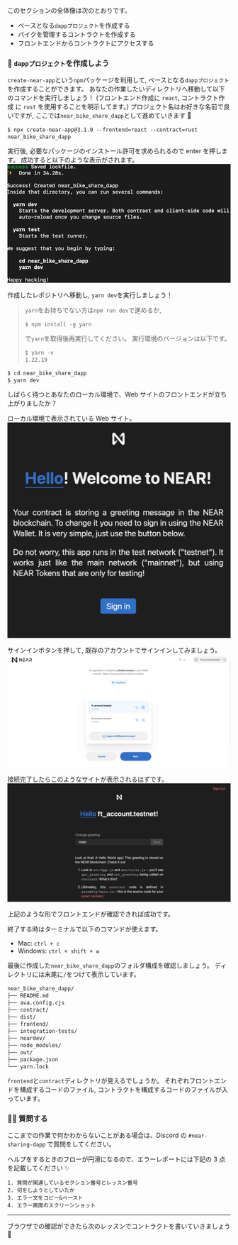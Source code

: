 このセクションの全体像は次のとおりです。

- ベースとなる`dappプロジェクト`を作成する
- バイクを管理するコントラクトを作成する
- フロントエンドからコントラクトにアクセスする

### 🥮 `dappプロジェクト`を作成しよう

`create-near-app`という`npm`パッケージを利用して, ベースとなる`dappプロジェクト`を作成することができます。
あなたの作業したいディレクトリへ移動して以下のコマンドを実行しましょう！
(フロントエンド作成に `react`, コントラクト作成 に `rust` を使用することを明示してます。)
プロジェクト名はお好きな名前で良いですが, ここでは`near_bike_share_dapp`として進めていきます 🚀

```
$ npx create-near-app@3.1.0 --frontend=react --contract=rust near_bike_share_dapp
```

実行後, 必要なパッケージのインストール許可を求められるので enter を押します。
成功すると以下のような表示がされます。
![](/public/images/NEAR-Sharing-Economy/section-2/2_1_1.png)

作成したレポジトリへ移動し, `yarn dev`を実行しましょう！

> `yarn`をお持ちでない方は`npm run dev`で進めるか,
>
> ```
> $ npm install -g yarn
> ```
>
> で`yarn`を取得後再実行してください。
> 実行環境のバージョンは以下です。
>
> ```
> $ yarn -v
> 1.22.19
> ```

```
$ cd near_bike_share_dapp
$ yarn dev
```

しばらく待つとあなたのローカル環境で、Web サイトのフロントエンドが立ち上がりましたか？

ローカル環境で表示されている Web サイト。
![](/public/images/NEAR-Sharing-Economy/section-2/2_1_2.png)

サインインボタンを押して, 既存のアカウントでサインインしてみましょう。
![](/public/images/NEAR-Sharing-Economy/section-2/2_1_3.png)

接続完了したらこのようなサイトが表示されるはずです。
![](/public/images/NEAR-Sharing-Economy/section-2/2_1_4.png)

上記のような形でフロントエンドが確認できれば成功です。

終了する時はターミナルで以下のコマンドが使えます。

- Mac: `ctrl + c`
- Windows: `ctrl + shift + w`

最後に作成した`near_bike_share_dapp`のフォルダ構成を確認しましょう。
ディレクトリには末尾に`/`をつけて表示しています。

```
near_bike_share_dapp/
├── README.md
├── ava.config.cjs
├── contract/
├── dist/
├── frontend/
├── integration-tests/
├── neardev/
├── node_modules/
├── out/
├── package.json
└── yarn.lock
```

`frontend`と`contract`ディレクトリが見えるでしょうか。
それぞれフロントエンドを構成するコードのファイル, コントラクトを構成するコードのファイルが入っています。

### 🙋‍♂️ 質問する

ここまでの作業で何かわからないことがある場合は、Discord の `#near-sharing-dapp` で質問をしてください。

ヘルプをするときのフローが円滑になるので、エラーレポートには下記の 3 点を記載してください ✨

```
1. 質問が関連しているセクション番号とレッスン番号
2. 何をしようとしていたか
3. エラー文をコピー&ペースト
4. エラー画面のスクリーンショット
```

---

ブラウザでの確認ができたら次のレッスンでコントラクトを書いていきましょう 🎉
